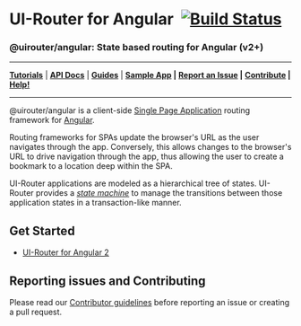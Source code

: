 # UI-Router for Angular &nbsp;[![Build Status](https://travis-ci.org/ui-router/ng2.svg?branch=master)](https://travis-ci.org/ui-router/ng2)

### @uirouter/angular: State based routing for Angular (v2+)

---
**[Tutorials](https://ui-router.github.io/tutorials/)** |
**[API Docs](https://ui-router.github.io/ng2/docs/latest/)** |
**[Guides](https://ui-router.github.io/guide)** |
**[Sample App](http://ui-router.github.io/resources/sampleapp/) |**
**[Report an Issue](https://github.com/ui-router/ng2/blob/master/CONTRIBUTING.md#report-an-issue) |**
**[Contribute](https://github.com/ui-router/ng2/blob/master/CONTRIBUTING.md#contribute) |**
**[Help!](http://stackoverflow.com/questions/ask?tags=@uirouter/angular)**

---

@uirouter/angular is a client-side [Single Page Application](https://en.wikipedia.org/wiki/Single-page_application)
routing framework for [Angular](http://angular.io).  
  
Routing frameworks for SPAs update the browser's URL as the user navigates through the app.  Conversely, this allows 
changes to the browser's URL to drive navigation through the app, thus allowing the user to create a bookmark to a 
location deep within the SPA.

UI-Router applications are modeled as a hierarchical tree of states. UI-Router provides a 
[*state machine*](https://en.wikipedia.org/wiki/Finite-state_machine) to manage the transitions between those 
application states in a transaction-like manner. 

## Get Started

- [UI-Router for Angular 2](https://ui-router.github.io/ng2)

## Reporting issues and Contributing

Please read our [Contributor guidelines](CONTRIBUTING.md) before reporting an issue or creating a pull request.

